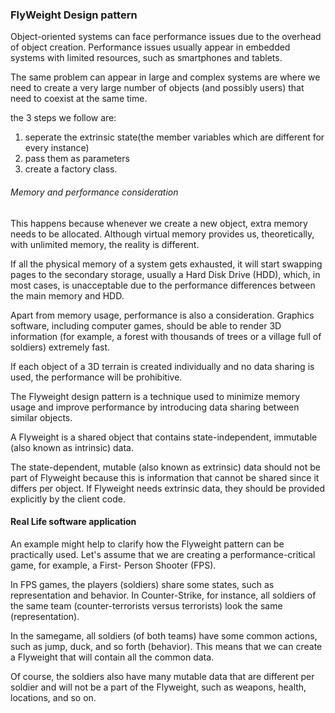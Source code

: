 ### FlyWeight Design pattern
Object-oriented systems can face performance issues due to the
overhead of object creation. Performance issues usually appear
in embedded systems with limited resources, such as smartphones and tablets.

The same problem can appear in large and complex systems are 
where we need to create a very large number of objects (and possibly users) 
that need to coexist at the same time.

the 3 steps we follow are:
1) seperate the extrinsic state(the member variables which are different for every instance)
2) pass them as parameters
3) create a factory class.


###### Memory and performance consideration
This happens because whenever we create a new object, extra memory needs 
to be allocated. Although virtual memory provides us, theoretically, 
with unlimited memory, the reality is different. 

If all the physical memory of a system gets exhausted, 
it will start swapping pages to the secondary storage,
usually a Hard Disk Drive (HDD), which, in most cases, 
is unacceptable due to the performance differences 
between the main memory and HDD.
 
Apart from memory usage, performance is also a consideration. 
Graphics software, including computer games, should be able to render 
3D information (for example, a forest with thousands of trees or a village 
full of soldiers) extremely fast. 

If each object of a 3D terrain is created individually and no data sharing 
is used, the performance will be prohibitive.

The Flyweight design pattern is a technique used to minimize memory usage
 and improve performance by introducing data sharing between similar objects.
 
A Flyweight is a shared object that contains state-independent, 
immutable (also known as intrinsic) data.
  
The state-dependent, mutable (also known as extrinsic) data should not be
part of Flyweight because this is information that cannot be shared since
it differs per object. If Flyweight needs extrinsic data,
they should be provided explicitly by the client code.


#### Real Life software application
An example might help to clarify how the Flyweight pattern can be practically used.
Let's assume that we are creating a performance-critical game, for example, a First-
Person Shooter (FPS). 

In FPS games, the players (soldiers) share some states, such as
representation and behavior. In Counter-Strike, for instance, all soldiers of the same
team (counter-terrorists versus terrorists) look the same (representation).
 
 In the samegame, all soldiers (of both teams) have some common actions, such as jump, duck,
and so forth (behavior). This means that we can create a Flyweight that will contain
all the common data. 

Of course, the soldiers also have many mutable data that are
different per soldier and will not be a part of the Flyweight, such as weapons, health,
locations, and so on.